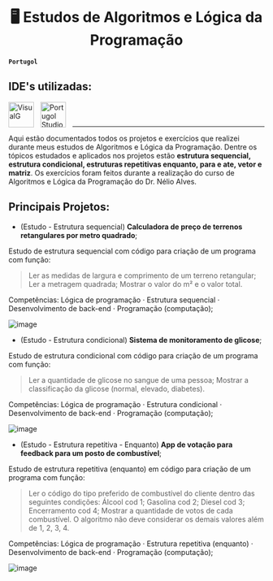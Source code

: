  <h1 align="center">🖥️ Estudos de Algoritmos e Lógica da Programação</h1>
 
**`Portugol`**

## IDE's utilizadas: 
<img 
    align="left" 
    alt="VisualG"
    title="VisualG" 
    width="50px" 
    style="padding-right: 10px;" 
    src="https://media.discordapp.net/attachments/1373461587314348166/1380265079794303046/imagem_2025-06-05_161812479-removebg-preview.png?ex=68433f87&is=6841ee07&hm=c2b511ad90485e7d802a0db7580324a0d4821154558e0ea8fb579d4264d71871&=&format=webp&quality=lossless" 
  />
<img 
    align="left" 
    alt="Portugol Studio"
    title="Portugol Studio" 
    width="50px" 
    style="padding-right: 10px;" 
    src="https://cdn.discordapp.com/attachments/1373461587314348166/1380265565695774761/logo.png?ex=68433ffa&is=6841ee7a&hm=f298e09cc17ca88bc8c4f5b78510cf774df9aca256bd85ffec81e754c058b496&" 
  />
<br/>
<br/>

---

Aqui estão documentados todos os projetos e exercícios que realizei durante meus estudos de Algoritmos e Lógica da Programação. Dentre os tópicos estudados e aplicados nos projetos estão **estrutura sequencial, estrutura condicional, estruturas repetitivas enquanto, para e ate, vetor e matriz**.
Os exercícios foram feitos durante a realização do curso de Algoritmos e Lógica da Programação do Dr. Nélio Alves.

## Principais Projetos:

- (Estudo - Estrutura sequencial) **Calculadora de preço de terrenos retangulares por metro quadrado**;

Estudo de estrutura sequencial com código para criação de um programa com função:
>Ler as medidas de largura e comprimento de um terreno retangular; Ler a metragem quadrada; Mostrar o valor do m² e o valor total.

Competências: Lógica de programação · Estrutura sequencial · Desenvolvimento de back-end · Programação (computação);

![image](https://github.com/user-attachments/assets/896eb4d0-015a-4cc8-9489-71a09d42494c)

- (Estudo - Estrutura condicional) **Sistema de monitoramento de glicose**;

Estudo de estrutura condicional com código para criação de um programa com função:
>Ler a quantidade de glicose no sangue de uma pessoa; Mostrar a classificação da glicose (normal, elevado, diabetes).

Competências: Lógica de programação · Estrutura condicional · Desenvolvimento de back-end · Programação (computação);

![image](https://media.discordapp.net/attachments/1373461587314348166/1380280940772855900/glicose.png?ex=68434e4c&is=6841fccc&hm=3ab27020b3114483f7deb460c6d6d2436950db8cab6d0c4255c4a43dae81201c&=&format=webp&quality=lossless&width=1598&height=856)

- (Estudo - Estrutura repetitiva - Enquanto) **App de votação para feedback para um posto de combustível**;

Estudo de estrutura repetitiva (enquanto) em código para criação de um programa com função:
>Ler o código do tipo preferido de combustível do cliente dentro das seguintes condições: Álcool cod 1; Gasolina cod 2; Diesel cod 3; Encerramento cod 4; Mostrar a quantidade de votos de cada combustível. O algoritmo não deve considerar os demais valores além de 1, 2, 3, 4.

Competências: Lógica de programação · Estrutura repetitiva (enquanto) · Desenvolvimento de back-end · Programação (computação);

![image](https://media.discordapp.net/attachments/1373461587314348166/1380282695384436928/combustivel.png?ex=68434fee&is=6841fe6e&hm=bedd578013d68f883a7515eaa54e653d2185d96bfc56bea7ada6e2f9fd5ac2f1&=&format=webp&quality=lossless&width=1598&height=856)







